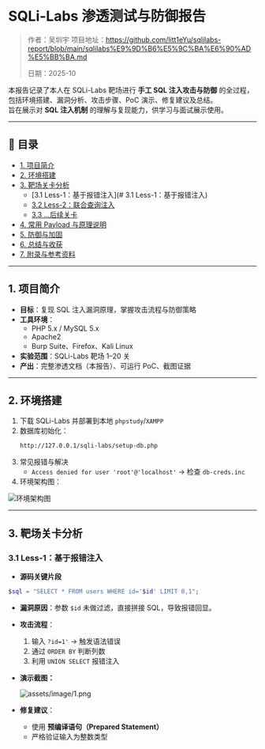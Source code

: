 # SQLi-Labs 渗透测试与防御报告

> 作者：吴圳宇 
> 项目地址：https://github.com/litt1eYu/sqlilabs-report/blob/main/sqlilabs%E9%9D%B6%E5%9C%BA%E6%90%AD%E5%BB%BA.md
>
> 日期：2025-10  

本报告记录了本人在 SQLi-Labs 靶场进行 **手工 SQL 注入攻击与防御** 的全过程，包括环境搭建、漏洞分析、攻击步骤、PoC 演示、修复建议及总结。  
旨在展示对 **SQL 注入机制** 的理解与复现能力，供学习与面试展示使用。

---

## 📑 目录
- [1. 项目简介]()
- [2. 环境搭建](#2-环境搭建)
- [3. 靶场关卡分析]()
  - [3.1 Less-1：基于报错注入](# 3.1 Less-1：基于报错注入)
  - [3.2 Less-2：联合查询注入](#32-less2联合查询注入)
  - [3.3 ...后续关卡](#33-后续关卡)
- [4. 常用 Payload 与原理说明](#4-常用-payload-与原理说明)
- [5. 防御与加固](#5-防御与加固)
- [6. 总结与收获](#6-总结与收获)
- [7. 附录与参考资料](#7-附录与参考资料)

---

## 1. 项目简介
- **目标**：复现 SQL 注入漏洞原理，掌握攻击流程与防御策略  
- **工具环境**：
  - PHP 5.x / MySQL 5.x
  - Apache2
  - Burp Suite、Firefox、Kali Linux
- **实验范围**：SQLi-Labs 靶场 1–20 关  
- **产出**：完整渗透文档（本报告）、可运行 PoC、截图证据

---

## 2. 环境搭建
1. 下载 SQLi-Labs 并部署到本地 `phpstudy`/`XAMPP`
2. 数据库初始化：
    ```bash
    http://127.0.0.1/sqli-labs/setup-db.php
    ```
3. 常见报错与解决
    - `Access denied for user 'root'@'localhost'` → 检查 `db-creds.inc`
4. 环境架构图：

![环境架构图](images/env-architecture.png)

---

## 3. 靶场关卡分析

### 3.1 Less-1：基于报错注入
- **源码关键片段**
```php
$sql = "SELECT * FROM users WHERE id='$id' LIMIT 0,1";
```

- **漏洞原因**：参数 `$id` 未做过滤，直接拼接 SQL，导致报错回显。

- **攻击流程**：
  1. 输入 `?id=1'` → 触发语法错误
  2. 通过 `ORDER BY` 判断列数
  3. 利用 `UNION SELECT` 报错注入
  
- **演示截图：**

  ![assets/image/1.png]()

- **修复建议**：
  - 使用 **预编译语句（Prepared Statement）**
  - 严格验证输入为整数类型




